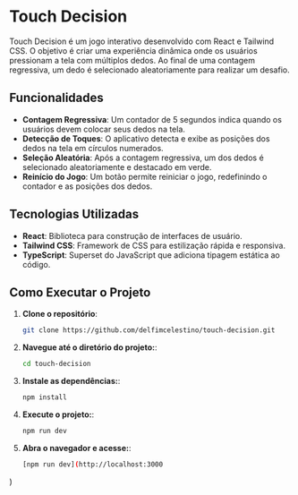 # Touch Decision

Touch Decision é um jogo interativo desenvolvido com React e Tailwind CSS. O objetivo é criar uma experiência dinâmica onde os usuários pressionam a tela com múltiplos dedos. Ao final de uma contagem regressiva, um dedo é selecionado aleatoriamente para realizar um desafio.

## Funcionalidades

- **Contagem Regressiva**: Um contador de 5 segundos indica quando os usuários devem colocar seus dedos na tela.
- **Detecção de Toques**: O aplicativo detecta e exibe as posições dos dedos na tela em círculos numerados.
- **Seleção Aleatória**: Após a contagem regressiva, um dos dedos é selecionado aleatoriamente e destacado em verde.
- **Reinício do Jogo**: Um botão permite reiniciar o jogo, redefinindo o contador e as posições dos dedos.

## Tecnologias Utilizadas

- **React**: Biblioteca para construção de interfaces de usuário.
- **Tailwind CSS**: Framework de CSS para estilização rápida e responsiva.
- **TypeScript**: Superset do JavaScript que adiciona tipagem estática ao código.

## Como Executar o Projeto

1. **Clone o repositório**:
   ```bash
   git clone https://github.com/delfimcelestino/touch-decision.git

2. **Navegue até o diretório do projeto:**:
   ```bash
   cd touch-decision

3. **Instale as dependências:**:
   ```bash
   npm install

4. **Execute o projeto:**:
   ```bash
   npm run dev

5. **Abra o navegador e acesse:**:
   ```bash
   [npm run dev](http://localhost:3000
)
